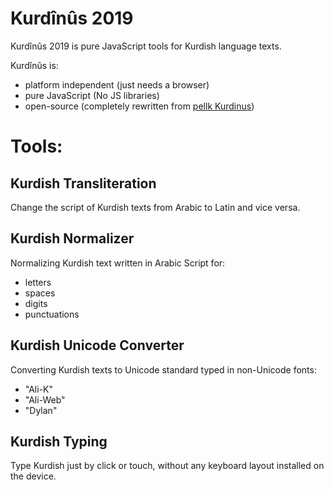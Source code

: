 # Kurdînûs 2019
Kurdînûs 2019 is pure JavaScript tools for Kurdish language texts. 

Kurdînûs is:
- platform independent (just needs a browser)
- pure JavaScript (No JS libraries)
- open-source (completely rewritten from [pellk Kurdinus](https://sourceforge.net/projects/kurdinus/))

# Tools:
## Kurdish Transliteration
Change the script of Kurdish texts from Arabic to Latin and vice versa.

## Kurdish Normalizer
Normalizing Kurdish text written in Arabic Script for:
- letters
- spaces
- digits
- punctuations

## Kurdish Unicode Converter
Converting Kurdish texts to Unicode standard typed in non-Unicode fonts:
- "Ali-K"
- "Ali-Web"
- "Dylan"

## Kurdish Typing
Type Kurdish just by click or touch, without any keyboard layout installed on the device.
